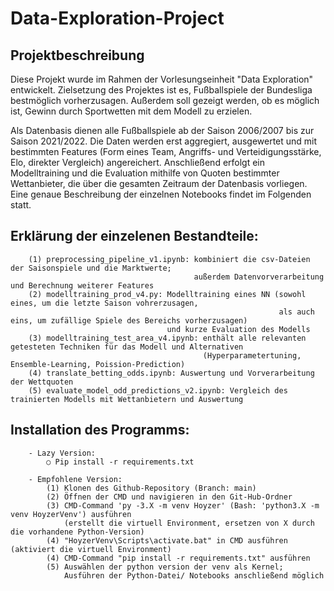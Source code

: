 # Data-Exploration-Project


## Projektbeschreibung

Diese Projekt wurde im Rahmen der Vorlesungseinheit "Data Exploration" entwickelt. Zielsetzung des Projektes ist es, Fußballspiele der Bundesliga bestmöglich vorherzusagen. Außerdem soll gezeigt werden, ob es möglich ist, Gewinn durch Sportwetten mit dem Modell zu erzielen.

Als Datenbasis dienen alle Fußballspiele ab der Saison 2006/2007 bis zur Saison 2021/2022. Die Daten werden erst aggregiert, ausgewertet und mit bestimmten Features (Form eines Team, Angriffs- und Verteidigungsstärke, Elo, direkter Vergleich) angereichert. Anschließend erfolgt ein Modelltraining und die Evaluation mithilfe von Quoten bestimmter Wettanbieter, die über die gesamten Zeitraum der Datenbasis vorliegen. Eine genaue Beschreibung der einzelnen Notebooks findet im Folgenden statt.

## Erklärung der einzelenen Bestandteile:
```
    (1) preprocessing_pipeline_v1.ipynb: kombiniert die csv-Dateien der Saisonspiele und die Marktwerte; 
                                         außerdem Datenvorverarbeitung und Berechnung weiterer Features
    (2) modelltraining_prod_v4.py: Modelltraining eines NN (sowohl eines, um die letzte Saison vohrerzusagen, 
                                                            als auch eins, um zufällige Spiele des Bereichs vorherzusagen) 
                                   und kurze Evaluation des Modells 
    (3) modelltraining_test_area_v4.ipynb: enthält alle relevanten getesteten Techniken für das Modell und Alternativen
                                           (Hyperparametertuning, Ensemble-Learning, Poission-Prediction)
    (4) translate_betting_odds.ipynb: Auswertung und Vorverarbeitung der Wettquoten
    (5) evaluate_model_odd_predictions_v2.ipynb: Vergleich des trainierten Modells mit Wettanbietern und Auswertung

```

## Installation des Programms:
```
	- Lazy Version:
		○ Pip install -r requirements.txt

	- Empfohlene Version: 
		(1) Klonen des Github-Repository (Branch: main)
		(2) Öffnen der CMD und navigieren in den Git-Hub-Ordner
		(3) CMD-Command 'py -3.X -m venv Hoyzer' (Bash: 'python3.X -m venv HoyzerVenv') ausführen
		    (erstellt die virtuell Environment, ersetzen von X durch die vorhandene Python-Version)
		(4) "HoyzerVenv\Scripts\activate.bat" in CMD ausführen (aktiviert die virtuell Environment)
		(4) CMD-Command "pip install -r requirements.txt" ausführen 
		(5) Auswählen der python version der venv als Kernel; 
		    Ausführen der Python-Datei/ Notebooks anschließend möglich
```
